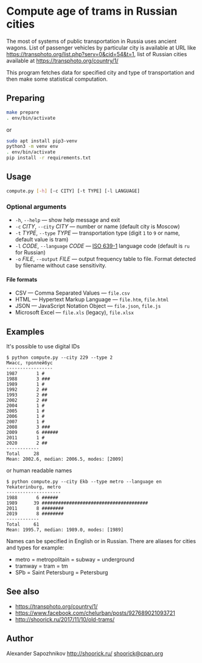 # Compute age of trams in Russian cities

The most of systems of public transportation in Russia uses ancient wagons.
List of passenger vehicles by particular city is available at URL like https://transphoto.org/list.php?serv=0&cid=54&t=1, list of Russian cities available at https://transphoto.org/country/1/

This program fetches data for specified city and type of transportation and then make some statistical computation.

## Preparing

```bash
make prepare
. env/bin/activate
```

or

```bash
sudo apt install pip3-venv
python3 -m venv env
. env/bin/activate
pip install -r requirements.txt
```

## Usage

```bash
compute.py [-h] [-c CITY] [-t TYPE] [-l LANGUAGE]
```

### Optional arguments

* `-h`, `--help` — show help message and exit
* `-c` _CITY_, `--city` _CITY_ — number or name
   (default city is Moscow)
* `-t` _TYPE_, `--type` _TYPE_ — transportation type
   (digit `1` to `9` or name, default value is tram)
* `-l` _CODE_, `--language` _CODE_ —
   [ISO 639-1](https://en.wikipedia.org/wiki/ISO_639-1)
   language code (default is `ru` for Russian)
* `-o` _FILE_, `--output` _FILE_ — output frequency table to file.
   Format detected by filename without case sensitivity.

#### File formats

* CSV — Comma Separated Values — `file.csv`
* HTML — Hypertext Markup Language — `file.htm`, `file.html`
* JSON — JavaScript Notation Object — `file.json`, `file.js`
* Microsoft Excel — `file.xls` (legacy), `file.xlsx`


## Examples

It's possible to use digital IDs

```
$ python compute.py --city 229 --type 2
Миасс, троллейбус
-----------------
1987       1 #
1988       3 ###
1989       1 #
1992       2 ##
1993       2 ##
2002       2 ##
2004       1 #
2005       1 #
2006       1 #
2007       1 #
2008       3 ###
2009       6 ######
2011       1 #
2020       2 ##
------------
Total     28
Mean: 2002.6, median: 2006.5, modes: [2009]
```

or human readable names

```
$ python compute.py --city Ekb --type metro --language en
Yekaterinburg, metro
--------------------
1988       6 ######
1989      39 #######################################
2011       8 ########
2019       8 ########
------------
Total     61
Mean: 1995.7, median: 1989.0, modes: [1989]
```

Names can be specified in English or in Russian.
There are aliases for cities and types for example:
* metro = metropolitain = subway = underground
* tramway = tram = tm
* SPb = Saint Petersburg = Petersburg

## See also

* https://transphoto.org/country/1/
* https://www.facebook.com/chelurban/posts/927689021093721
* http://shoorick.ru/2017/11/10/old-trams/

## Author

Alexander Sapozhnikov
http://shoorick.ru/
<shoorick@cpan.org>
